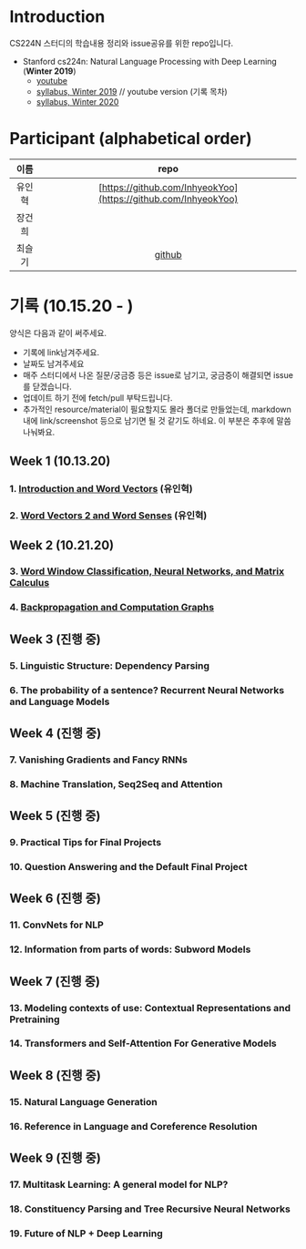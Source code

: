 # Introduction

CS224N 스터디의 학습내용 정리와 issue공유를 위한 repo입니다. 

* Stanford cs224n: Natural Language Processing with Deep Learning (**Winter 2019**)
  * [youtube](https://youtu.be/8rXD5-xhemo)
  * [syllabus, Winter 2019](https://web.stanford.edu/class/archive/cs/cs224n/cs224n.1194/) // youtube version (기록 목차)
  * [syllabus, Winter 2020](http://web.stanford.edu/class/cs224n/)


# Participant (alphabetical order)

| 이름 | repo |
| :---: | :---: |
|유인혁|[https://github.com/InhyeokYoo](https://github.com/InhyeokYoo) |
|장건희| |
|최슬기|[github](https://github.com/abooundev)  |




# 기록 (10.15.20 - )

양식은 다음과 같이 써주세요.
- 기록에 link남겨주세요.
- 날짜도 남겨주세요
- 매주 스터디에서 나온 질문/궁금증 등은 issue로 남기고, 궁금증이 해결되면 issue를 닫겠습니다.
- 업데이트 하기 전에 fetch/pull 부탁드립니다.
- 추가적인 resource/material이 필요할지도 몰라 폴더로 만들었는데, markdown 내에 link/screenshot 등으로 남기면 될 것 같기도 하네요. 이 부분은 추후에 말씀나눠봐요.

## Week 1 (10.13.20)

### 1. [Introduction and Word Vectors](/week1) (유인혁)

### 2. [Word Vectors 2 and Word Senses](/week1) (유인혁)


## Week 2 (10.21.20)

### 3. [Word Window Classification, Neural Networks, and Matrix Calculus](/week2)

### 4. [Backpropagation and Computation Graphs](/week2)

## Week 3 (진행 중)

### 5. Linguistic Structure: Dependency Parsing

### 6. The probability of a sentence? Recurrent Neural Networks and Language Models

## Week 4 (진행 중)

### 7. Vanishing Gradients and Fancy RNNs

### 8. Machine Translation, Seq2Seq and Attention

## Week 5 (진행 중)

### 9. Practical Tips for Final Projects 

### 10. Question Answering and the Default Final Project

## Week 6 (진행 중)

### 11. ConvNets for NLP 

### 12. Information from parts of words: Subword Models

## Week 7 (진행 중)

### 13. Modeling contexts of use: Contextual Representations and Pretraining 

### 14. Transformers and Self-Attention For Generative Models

## Week 8 (진행 중)

### 15. Natural Language Generation 

### 16. Reference in Language and Coreference Resolution

## Week 9 (진행 중)

### 17. Multitask Learning: A general model for NLP?

### 18. Constituency Parsing and Tree Recursive Neural Networks 

### 19. Future of NLP + Deep Learning 


